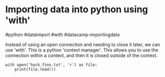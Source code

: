# Importing data into python using 'with'
#python #dataimport #with #datacamp-importingdata

Instead of using an open connection and needing to close it later, we can use 'with'. This is a python 'context manager'. This allows you to use the connection within a context, and then it is closed outside of the context.

```
with open('huck_finn.txt', 'r') as file:
    print(file.read())
```